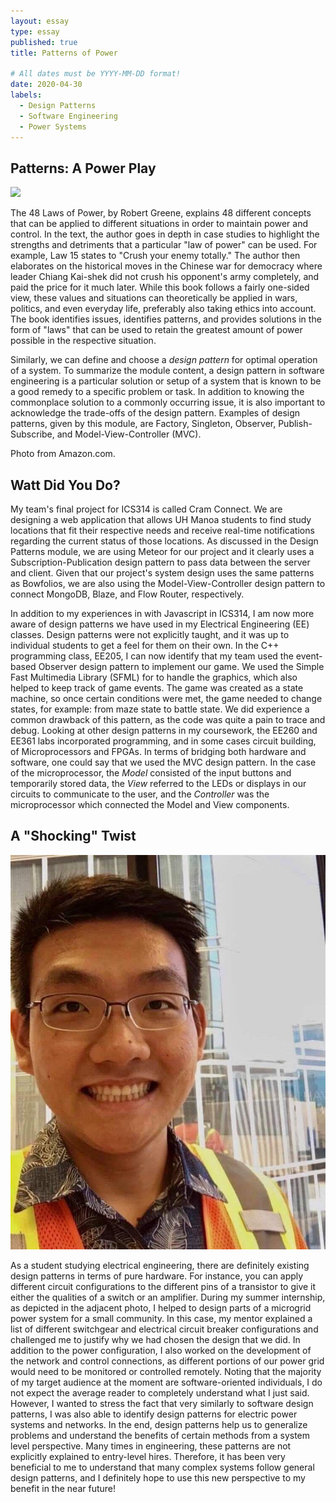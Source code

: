 ```yaml
---
layout: essay
type: essay
published: true
title: Patterns of Power

# All dates must be YYYY-MM-DD format!
date: 2020-04-30
labels:
  - Design Patterns
  - Software Engineering
  - Power Systems
---
```


## Patterns: A Power Play

<img class="ui medium right floated rounded image" src="https://images-na.ssl-images-amazon.com/images/I/41JIh4KMHRL._SX355_BO1,204,203,200_.jpg">

The 48 Laws of Power, by Robert Greene, explains 48 different concepts that can be applied to different situations in order to maintain power and control. In the text, the author goes in depth in case studies to highlight the strengths and detriments that a particular "law of power" can be used. For example, Law 15 states to "Crush your enemy totally." The author then elaborates on the historical moves in the Chinese war for democracy where leader Chiang Kai-shek did not crush his opponent's army completely, and paid the price for it much later. While this book follows a fairly one-sided view, these values and situations can theoretically be applied in wars, politics, and even everyday life, preferably also taking ethics into account. The book identifies issues, identifies patterns, and provides solutions in the form of "laws" that can be used to retain the greatest amount of power possible in the respective situation.

Similarly, we can define and choose a *design pattern* for optimal operation of a system. To summarize the module content, a design pattern in software engineering is a particular solution or setup of a system that is known to be a good remedy to a specific problem or task. In addition to knowing the commonplace solution to a commonly occurring issue, it is also important to acknowledge the trade-offs of the design pattern. Examples of design patterns, given by this module, are Factory, Singleton, Observer, Publish-Subscribe, and Model-View-Controller (MVC).

Photo from Amazon.com.

## Watt Did You Do?
My team's final project for ICS314 is called Cram Connect. We are designing a web application that allows UH Manoa students to find study locations that fit their respective needs and receive real-time notifications regarding the current status of those locations. As discussed in the Design Patterns module, we are using Meteor for our project and it clearly uses a Subscription-Publication design pattern to pass data between the server and client. Given that our project's system design uses the same patterns as Bowfolios, we are also using the Model-View-Controller design pattern to connect MongoDB, Blaze, and Flow Router, respectively.

In addition to my experiences in with Javascript in ICS314, I am now more aware of design patterns we have used in my Electrical Engineering (EE) classes. Design patterns were not explicitly taught, and it was up to individual students to get a feel for them on their own. In the C++ programming class, EE205, I can now identify that my team used the event-based Observer design pattern to implement our game. We used the Simple Fast Multimedia Library (SFML) for to handle the graphics, which also helped to keep track of game events. The game was created as a state machine, so once certain conditions were met, the game needed to change states, for example: from maze state to battle state. We did experience a common drawback of this pattern, as the code was quite a pain to trace and debug. Looking at other design patterns in my coursework, the EE260 and EE361 labs incorporated programming, and in some cases circuit building, of Microprocessors and FPGAs. In terms of bridging both hardware and software, one could say that we used the MVC design pattern. In the case of the microprocessor, the *Model* consisted of the input buttons and temporarily stored data, the *View* referred to the LEDs or displays in our circuits to communicate to the user, and the *Controller* was the microprocessor which connected the Model and View components.

## A "Shocking" Twist

<img class="ui medium right floated image" src="../images/pattern-power/design-power.jpg">

As a student studying electrical engineering, there are definitely existing design patterns in terms of pure hardware. For instance, you can apply different circuit configurations to the different pins of a transistor to give it either the qualities of a switch or an amplifier. During my summer internship, as depicted in the adjacent photo, I helped to design parts of a microgrid power system for a small community. In this case, my mentor explained a list of different switchgear and electrical circuit breaker configurations and challenged me to justify why we had chosen the design that we did. In addition to the power configuration, I also worked on the development of the network and control connections, as different portions of our power grid would need to be monitored or controlled remotely. Noting that the majority of my target audience at the moment are software-oriented individuals, I do not expect the average reader to completely understand what I just said. However, I wanted to stress the fact that very similarly to software design patterns, I was also able to identify design patterns for electric power systems and networks. In the end, design patterns help us to generalize problems and understand the benefits of certain methods from a system level perspective. Many times in engineering, these patterns are not explicitly explained to entry-level hires. Therefore, it has been very beneficial to me to understand that many complex systems follow general design patterns, and I definitely hope to use this new perspective to my benefit in the near future!
